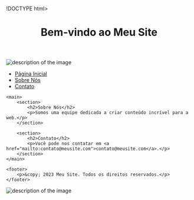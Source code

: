 !DOCTYPE html>
<html>
<head>
    <meta charset="UTF-8">
    <title>Meu Site</title>
    <link rel="stylesheet" type="text/css" href="styles.css">
</head>
<body>
    <header>
        <h1>Bem-vindo ao Meu Site</h1>
    </header>
    <img src="dowloand.jpeg" alt="description of the image">
    <nav>
        <ul>
            <li><a href="#">Página Inicial</a></li>
            <li><a href="#">Sobre Nós</a></li>
            <li><a href="#">Contato</a></li>
        </ul>
    </nav>
    
    <main>
        <section>
            <h2>Sobre Nós</h2>
            <p>Somos uma equipe dedicada a criar conteúdo incrível para a web.</p>
        </section>
      
        <section>
            <h2>Contato</h2>
            <p>Você pode nos contatar em <a href="mailto:contato@meusite.com">contato@meusite.com</a>.</p>
        </section>
    </main>
    
    <footer>
        <p>&copy; 2023 Meu Site. Todos os direitos reservados.</p>
    </footer>
</body>
</html>
<img src="dowloand.jpeg" alt="description of the image">
